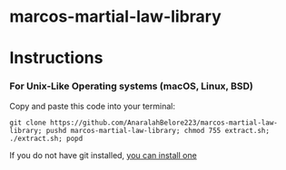 # marcos-martial-law-library

# Instructions

### For Unix-Like Operating systems (macOS, Linux, BSD)

Copy and paste this code into your terminal:

```
git clone https://github.com/AnaralahBelore223/marcos-martial-law-library; pushd marcos-martial-law-library; chmod 755 extract.sh; ./extract.sh; popd
```

If you do not have git installed, [you can install one](https://git-scm.com/book/en/v2/Getting-Started-Installing-Git)
